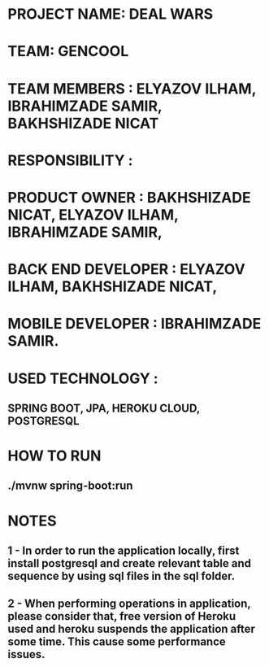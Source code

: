 # PROJECT NAME: DEAL WARS

# TEAM: GENCOOL

# TEAM MEMBERS : ELYAZOV ILHAM, IBRAHIMZADE SAMIR, BAKHSHIZADE NICAT

# RESPONSIBILITY :
#           PRODUCT OWNER : BAKHSHIZADE NICAT, ELYAZOV ILHAM, IBRAHIMZADE SAMIR,
#           BACK END DEVELOPER : ELYAZOV ILHAM, BAKHSHIZADE NICAT,
#           MOBILE DEVELOPER :  IBRAHIMZADE SAMIR.

#  USED TECHNOLOGY : 
## SPRING BOOT, JPA, HEROKU CLOUD, POSTGRESQL

# HOW TO RUN
## ./mvnw spring-boot:run

# NOTES
## 1 - In order to run the application locally, first install postgresql and create relevant table and sequence by using sql files in the sql folder.
## 2 - When performing operations in application, please consider that, free version of Heroku used and heroku suspends the application after some time. This cause some performance issues.

